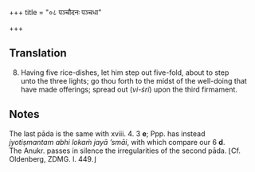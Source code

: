 +++
title = "०८ पञ्चौदनः पञ्चधा"

+++
## Translation
8. Having five rice-dishes, let him step out five-fold, about to step  
unto the three lights; go thou forth to the midst of the well-doing that  
have made offerings; spread out (*vi-śri*) upon the third firmament.

## Notes
The last pāda is the same with xviii. 4. 3 **e**; Ppp. has instead  
*jyotiṣmantam abhi lokaṁ jayā ’smāi*, with which compare our 6 **d**.  
The Anukr. passes in silence the irregularities of the second pāda. ⌊Cf.  
Oldenberg, ZDMG. l. 449.⌋
